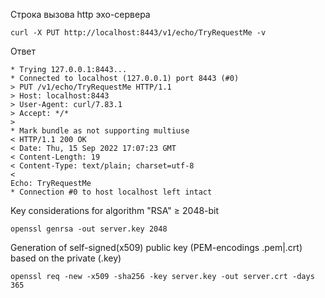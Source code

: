 Строка вызова http эхо-сервера

```curl
curl -X PUT http://localhost:8443/v1/echo/TryRequestMe -v
```

Ответ

```text
* Trying 127.0.0.1:8443...
* Connected to localhost (127.0.0.1) port 8443 (#0)
> PUT /v1/echo/TryRequestMe HTTP/1.1
> Host: localhost:8443
> User-Agent: curl/7.83.1
> Accept: */*
>
* Mark bundle as not supporting multiuse
< HTTP/1.1 200 OK
< Date: Thu, 15 Sep 2022 17:07:23 GMT
< Content-Length: 19
< Content-Type: text/plain; charset=utf-8
<
Echo: TryRequestMe
* Connection #0 to host localhost left intact
```


Key considerations for algorithm "RSA" ≥ 2048-bit
```text
openssl genrsa -out server.key 2048
```

Generation of self-signed(x509) public key (PEM-encodings .pem|.crt) based on the private (.key)
```text
openssl req -new -x509 -sha256 -key server.key -out server.crt -days 365
```